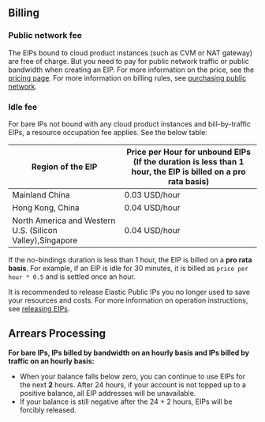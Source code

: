 ## Billing

### Public network fee

The EIPs bound to cloud product instances (such as CVM or NAT gateway) are free of charge. But you need to pay for public network traffic or public bandwidth when creating an EIP. For more information on the price, see the [pricing page](https://intl.cloud.tencent.com/document/product/213/30011). For more information on billing rules, see [purchasing public network](https://intl.cloud.tencent.com/document/product/213/10578).

### Idle fee

For bare IPs not bound with any cloud product instances and bill-by-traffic EIPs, a resource occupation fee applies. See the below table: 

| Region of the EIP | Price per Hour for unbound EIPs (If the duration is less than 1 hour, the EIP is billed on a pro rata basis) |
|---------|---------|
| Mainland China | 0.03 USD/hour |
| Hong Kong, China | 0.04 USD/hour |
| North America and Western U.S. (Silicon Valley),Singapore | 0.04 USD/hour |

If the no-bindings duration is less than 1 hour, the EIP is billed on a **pro rata basis**. For example, if an EIP is idle for 30 minutes, it is billed as `price per hour * 0.5` and is settled once an hour.

It is recommended to release Elastic Public IPs you no longer used to save your resources and costs. For more information on operation instructions, see [releasing EIPs](https://intl.cloud.tencent.com/document/product/213/16586).

## Arrears Processing
**For bare IPs, IPs billed by bandwidth on an hourly basis and IPs billed by traffic on an hourly basis:**

- When your balance falls below zero, you can continue to use EIPs for the next **2** hours. After 24 hours, if your account is not topped up to a positive balance, all EIP addresses will be unavailable. 
- If your balance is still negative after the 24 + 2 hours, EIPs will be forcibly released.

